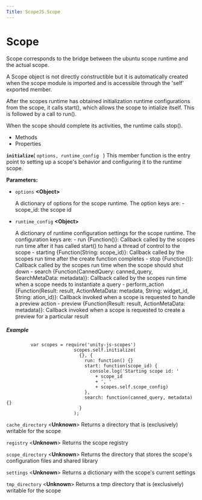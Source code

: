 ```yaml
---
Title: ScopeJS.Scope
---
```

        
Scope
=====

Scope corresponds to the bridge between the ubuntu scope runtime and the actual scope.

A Scope object is not directly constructible but it is automatically created when the scope module is imported and is accessible through the 'self' exported member.

After the scopes runtime has obtained initialization runtime configurations from the scope, it calls start(), which allows the scope to intialize itself. This is followed by a call to run().

When the scope should complete its activities, the runtime calls stop().

-   Methods
-   Properties

<span id="initialize"></span>
**`initialize`**( `options, runtime_config ` )
This member function is the entry point to setting up a scope's behavior and configuring it to the runtime scope.

**Parameters:**
-   `options` **&lt;Object&gt;**

    A dictionary of options for the scope runtime. The option keys are: - scope\_id: the scope id

-   `runtime_config` **&lt;Object&gt;**

    A dictionary of runtime configuration settings for the scope runtime. The configuration keys are: - run {Function()}: Callback called by the scopes run time after it has called start() to hand a thread of control to the scope - starting {Function(String: scope\_id)}: Callback called by the scopes run time after the create function completes - stop {Function()}: Callback called by the scopes run time when the scope should shut down - search {Function(CannedQuery: canned\_query, SearchMetaData: metadata)}: Callback called by the scopes run time when a scope needs to instantiate a query - perform\_action {Function(Result: result, ActionMetaData: metadata, String: widget\_id, String: ation\_id)}: Callback invoked when a scope is requested to handle a preview action - preview {Function(Result: result, ActionMetaData: metadata)}: Callback invoked when a scope is requested to create a preview for a particular result

##### Example

``` code
         var scopes = require('unity-js-scopes')
                         scopes.self.initialize(
                           {}, {
                             run: function() {}
                             start: function(scope_id) {
                               console.log('Starting scope id: '
                                 + scope_id
                                 + ', '
                                 + scopes.self.scope_config)
                             },
                             search: function(canned_query, metadata) {}
                           }
                         );
```

<span id="cache_directory"></span>
`cache_directory` &lt;**Unknown**&gt;
Returns a directory that is (exclusively) writable for the scope

<span id="registry"></span>
`registry` &lt;**Unknown**&gt;
Returns the scope registry

<span id="scope_directory"></span>
`scope_directory` &lt;**Unknown**&gt;
Returns the directory that stores the scope's configuration files and shared library

<span id="settings"></span>
`settings` &lt;**Unknown**&gt;
Returns a dictionary with the scope's current settings

<span id="tmp_directory"></span>
`tmp_directory` &lt;**Unknown**&gt;
Returns a tmp directory that is (exclusively) writable for the scope

